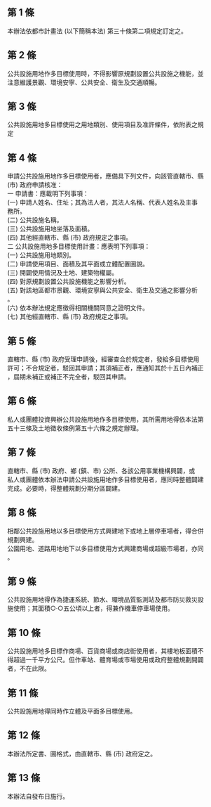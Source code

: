 第 1 條
-------
本辦法依都市計畫法 (以下簡稱本法) 第三十條第二項規定訂定之。

第 2 條
-------
公共設施用地作多目標使用時，不得影響原規劃設置公共設施之機能，並  
注意維護景觀、環境安寧、公共安全、衛生及交通順暢。

第 3 條
-------
公共設施用地多目標使用之用地類別、使用項目及准許條件，依附表之規  
定

第 4 條
-------
申請公共設施用地作多目標使用者，應備具下列文件，向該管直轄市、縣  
 (市) 政府申請核准：  
一  申請書：應載明下列事項：  
 (一) 申請人姓名、住址；其為法人者，其法人名稱、代表人姓名及主事  
      務所。  
 (二) 公共設施名稱。  
 (三) 公共設施用地坐落及面積。  
 (四) 其他經直轄市、縣 (市) 政府規定之事項。  
二  公共設施用地多目標使用計畫：應表明下列事項：  
 (一) 公共設施用地類別。  
 (二) 申請使用項目、面積及其平面或立體配置圖說。  
 (三) 開闢使用情況及土地、建築物權屬。  
 (四) 對原規劃設置公共設施機能之影響分析。  
 (五) 對該地區都市景觀、環境安寧與公共安全、衛生及交通之影響分析  
      。  
 (六) 依本辦法規定應徵得相關機關同意之證明文件。  
 (七) 其他經直轄市、縣 (市) 政府規定之事項。

第 5 條
-------
直轄市、縣 (市) 政府受理申請後，經審查合於規定者，發給多目標使用  
許可；不合規定者，駁回其申請；其須補正者，應通知其於十五日內補正  
，屆期未補正或補正不完全者，駁回其申請。

第 6 條
-------
私人或團體投資興辦公共設施用地作多目標使用，其所需用地得依本法第  
五十三條及土地徵收條例第五十六條之規定辦理。

第 7 條
-------
直轄市、縣 (市) 政府、鄉 (鎮、市) 公所、各該公用事業機構興闢，或  
私人或團體依本辦法申請公共設施用地作多目標使用者，應同時整體闢建  
完成。必要時，得整體規劃分期分區闢建。

第 8 條
-------
相鄰公共設施用地以多目標使用方式興建地下或地上層停車場者，得合併  
規劃興建。  
公園用地、道路用地地下以多目標使用方式興建商場或超級市場者，亦同  
。

第 9 條
-------
公共設施用地得作為捷運系統、節水、環境品質監測站及都市防災救災設  
施使用；其面積○‧○五公頃以上者，得兼作機車停車場使用。

第 10 條
--------
公共設施用地多目標作商場、百貨商場或商店街使用者，其樓地板面積不  
得超過一千平方公尺。但作車站、體育場或市場使用或政府整體規劃開闢  
者，不在此限。

第 11 條
--------
公共設施用地得同時作立體及平面多目標使用。

第 12 條
--------
本辦法所定書、圖格式，由直轄市、縣 (市) 政府定之。

第 13 條
--------
本辦法自發布日施行。

